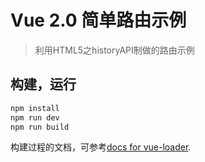 # Vue 2.0 简单路由示例

>利用HTML5之historyAPI制做的路由示例

## 构建，运行

``` bash
npm install
npm run dev
npm run build
```
构建过程的文档，可参考[docs for vue-loader](http://vuejs.github.io/vue-loader).
